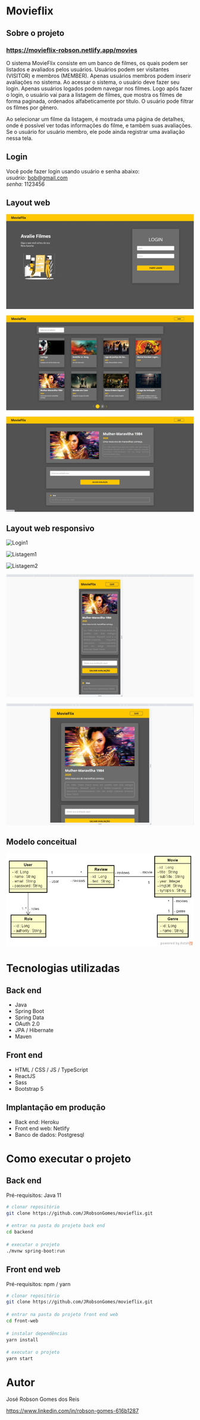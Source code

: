 # Movieflix

## Sobre o projeto

### https://movieflix-robson.netlify.app/movies

O sistema MovieFlix consiste em um banco de filmes, os quais podem ser listados e avaliados
pelos usuários. Usuários podem ser visitantes (VISITOR) e membros (MEMBER). Apenas
usuários membros podem inserir avaliações no sistema.
Ao acessar o sistema, o usuário deve fazer seu login. Apenas usuários logados podem navegar
nos filmes. Logo após fazer o login, o usuário vai para a listagem de filmes, que mostra os
filmes de forma paginada, ordenados alfabeticamente por título. O usuário pode filtrar os filmes
por gênero.

Ao selecionar um filme da listagem, é mostrada uma página de detalhes, onde é possível ver
todas informações do filme, e também suas avaliações. Se o usuário for usuário membro, ele
pode ainda registrar uma avaliação nessa tela.

## Login
Você pode fazer login usando usuário e senha abaixo:  
*usuário:* bob@gmail.com  
*senha:* 1123456  

## Layout web
![Login](https://github.com/JRobsonGomes/movieflix/blob/main/front-web/public/Login.JPG)

![Listagem](https://github.com/JRobsonGomes/movieflix/blob/main/front-web/public/Listagem.JPG)

![Detalhes filme](https://github.com/JRobsonGomes/movieflix/blob/main/front-web/public/Detalhes-filme.JPG)

## Layout web responsivo
![Login1](https://github.com/JRobsonGomes/movieflix/blob/main/front-web/public/telas/Login-responsivo.JPG)


![Listagem1](https://github.com/JRobsonGomes/movieflix/blob/main/front-web/public/Login-responsivo-01.JPG)

![Listagem2](https://github.com/JRobsonGomes/movieflix/blob/main/front-web/public/Login-responsivo-02.JPG)

![Detalhes filme1](https://github.com/JRobsonGomes/movieflix/blob/main/front-web/public/Detalhes-filme-responsivo-01.JPG)

![Detalhes filme2](https://github.com/JRobsonGomes/movieflix/blob/main/front-web/public/Detalhes-filme-responsivo-02.JPG)

## Modelo conceitual
![Modelo Conceitual](https://github.com/JRobsonGomes/movieflix/blob/main/front-web/public/Modelo-conceitual.JPG)

# Tecnologias utilizadas
## Back end
- Java
- Spring Boot
- Spring Data
- OAuth 2.0
- JPA / Hibernate
- Maven
## Front end
- HTML / CSS / JS / TypeScript
- ReactJS
- Sass
- Bootstrap 5

## Implantação em produção
- Back end: Heroku
- Front end web: Netlify
- Banco de dados: Postgresql

# Como executar o projeto

## Back end
Pré-requisitos: Java 11

```bash
# clonar repositório
git clone https://github.com/JRobsonGomes/movieflix.git

# entrar na pasta do projeto back end
cd backend

# executar o projeto
./mvnw spring-boot:run
```

## Front end web
Pré-requisitos: npm / yarn

```bash
# clonar repositório
git clone https://github.com/JRobsonGomes/movieflix.git

# entrar na pasta do projeto front end web
cd front-web

# instalar dependências
yarn install

# executar o projeto
yarn start
```

# Autor

José Robson Gomes dos Reis

https://www.linkedin.com/in/robson-gomes-616b1287